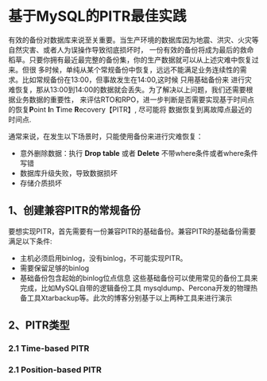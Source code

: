 # 基于MySQL的PITR最佳实践

有效的备份对数据库来说至关重要。当生产环境的数据库因为地震、洪灾、火灾等自然灾害、或者人为误操作导致彻底损坏时，
一份有效的备份将成为最后的救命稻草。只要你拥有最近最完整的备份集，你的生产数据就可以从上述灾难中恢复过来。但很
多时候，单纯从某个常规备份中恢复，远远不能满足业务连续性的需求。比如常规备份在13:00，但事故发生在14:00,这时候
只用基础备份来 进行灾难恢复，那从13:00到14:00的数据就会丢失。为了解决以上问题，我们还需要根据业务数据的重要性，
来评估RTO和RPO，进一步判断是否需要实现基于时间点的恢复**P**oint **I**n **T**ime **R**ecovery【PITR】,
尽可能将 数据恢复到离故障点最近的时间点.

通常来说，在发生以下场景时，只能使用备份来进行灾难恢复：
- 意外删除数据：执行 **Drop table** 或者 **Delete** 不带where条件或者where条件写错
- 数据库升级失败，导致数据损坏
- 存储介质损坏

## 1、创建兼容PITR的常规备份
要想实现PITR，首先需要有一份兼容PITR的基础备份。兼容PITR的基础备份需要满足以下条件:
- 主机必须启用binlog，没有binlog，不可能实现PITR。 
- 需要保留足够的binlog
- 基础备份包含起始的binlog位点信息
  这些基础备份可以使用常见的备份工具来完成，比如MySQL自带的逻辑备份工具
mysqldump、Percona开发的物理热备工具Xtarbackup等。此次的博客分别基于以上两种工具来进行演示

## 2、PITR类型

### 2.1 Time-based PITR

### 2.1 Position-based PITR

